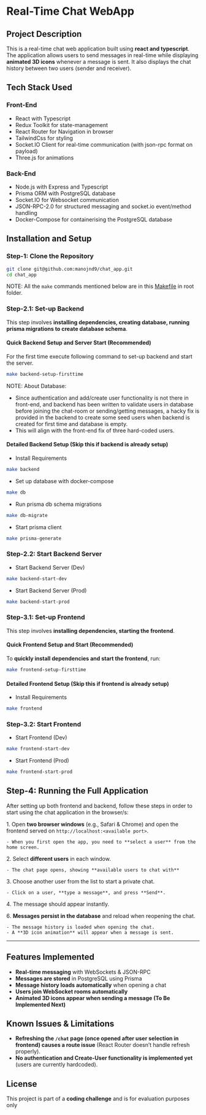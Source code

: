 # Real-Time Chat WebApp

## Project Description

This is a real-time chat web application built using **react and typescript**.
The application allows users to send messages in real-time while displaying **animated 3D icons** whenever a message is sent. It also displays the chat history between two users (sender and receiver).

## Tech Stack Used

### Front-End

- React with Typescript
- Redux Toolkit for state-management
- React Router for Navigation in browser
- TailwindCss for styling
- Socket.IO Client for real-time communication (with json-rpc format on payload)
- Three.js for animations

### Back-End

- Node.js with Express and Typescript
- Prisma ORM with PostgreSQL database
- Socket.IO for Websocket communication
- JSON-RPC-2.0 for structured messaging and socket.io event/method handling
- Docker-Compose for containerising the PostgreSQL database

## Installation and Setup

### Step-1: Clone the Repository

```sh
git clone git@github.com:manojnd9/chat_app.git
cd chat_app
```

NOTE: All the `make` commands mentioned below are in this [Makefile](Makefile) in root folder.

### Step-2.1: Set-up Backend

This step involves **installing dependencies, creating database, running prisma migrations to create database schema**.

#### Quick Backend Setup and Server Start (Recommended)

For the first time execute following command to set-up backend and start the server.

```sh
make backend-setup-firsttime
```

NOTE: About Database:

- Since authentication and add/create user functionality is not there in front-end,
  and backend has been written to validate users in database before joining the chat-room
  or sending/getting messages, a hacky fix is provided in the backend to create some seed users when
  backend is created for first time and database is empty.
- This will align with the front-end fix of three hard-coded users.

#### Detailed Backend Setup (Skip this if backend is already setup)

- Install Requirements

```sh
make backend
```

- Set up database with docker-compose

```sh
make db
```

- Run prisma db schema migrations

```sh
make db-migrate
```

- Start prisma client

```sh
make prisma-generate
```

### Step-2.2: Start Backend Server

- Start Backend Server (Dev)

```sh
make backend-start-dev
```

- Start Backend Server (Prod)

```sh
make backend-start-prod
```

### Step-3.1: Set-up Frontend

This step involves **installing dependencies, starting the frontend**.

#### Quick Frontend Setup and Start (Recommended)

To **quickly install dependencies and start the frontend**, run:

```sh
make frontend-setup-firsttime
```

#### Detailed Frontend Setup (Skip this if frontend is already setup)

- Install Requirements

```sh
make frontend
```

### Step-3.2: Start Frontend

- Start Frontend (Dev)

```sh
make frontend-start-dev
```

- Start Frontend (Prod)

```sh
make frontend-start-prod
```

## Step-4: Running the Full Application

After setting up both frontend and backend, follow these steps in order to start using the chat application in the browser/s:

1️. Open **two browser windows** (e.g., Safari & Chrome) and open the frontend served on `http://localhost:<available port>`.

    - When you first open the app, you need to **select a user** from the home screen.

2️. Select **different users** in each window.

    - The chat page opens, showing **available users to chat with**

3️. Choose another user from the list to start a private chat.

    - Click on a user, **type a message**, and press **Send**.

4️. The message should appear instantly.

6️. **Messages persist in the database** and reload when reopening the chat.

    - The message history is loaded when opening the chat.
    - A **3D icon animation** will appear when a message is sent.

---

## Features Implemented

- **Real-time messaging** with WebSockets & JSON-RPC
- **Messages are stored** in PostgreSQL using Prisma
- **Message history loads automatically** when opening a chat
- **Users join WebSocket rooms automatically**
- **Animated 3D icons appear when sending a message (To Be Implemented Next)**

## Known Issues & Limitations

- **Refreshing the `/chat` page (once opened after user selection in frontend) causes a route issue** (React Router doesn’t handle refresh properly).
- **No authentication and Create-User functionality is implemented yet** (users are currently hardcoded).

## License

This project is part of a **coding challenge** and is for evaluation purposes only
